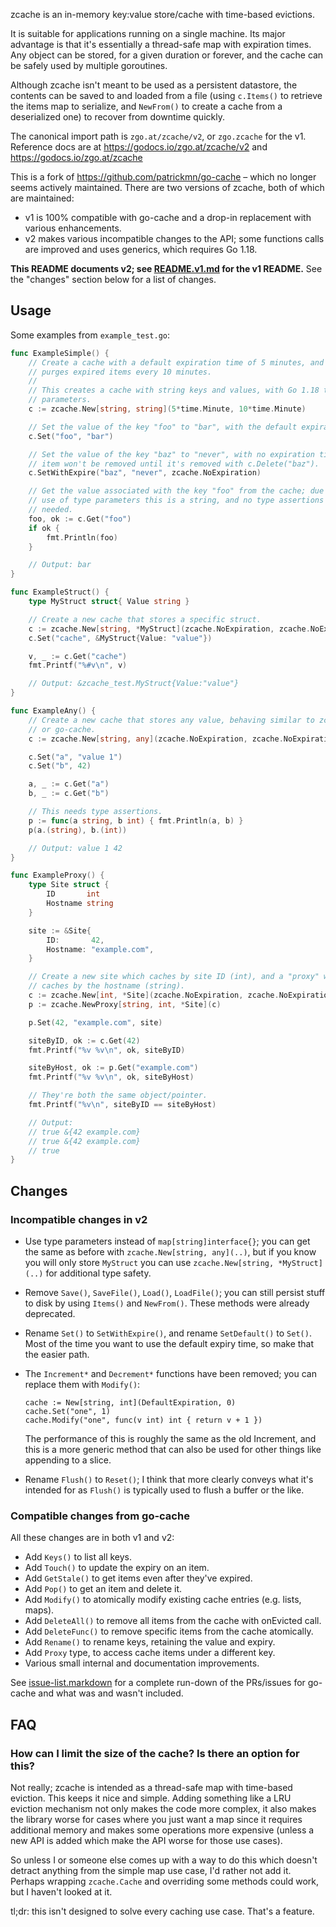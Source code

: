zcache is an in-memory key:value store/cache with time-based evictions.

It is suitable for applications running on a single machine. Its major advantage
is that it's essentially a thread-safe map with expiration times. Any object can
be stored, for a given duration or forever, and the cache can be safely used by
multiple goroutines.

Although zcache isn't meant to be used as a persistent datastore, the contents
can be saved to and loaded from a file (using `c.Items()` to retrieve the items
map to serialize, and `NewFrom()` to create a cache from a deserialized one) to
recover from downtime quickly.

The canonical import path is `zgo.at/zcache/v2`, or `zgo.zcache` for the v1.
Reference docs are at https://godocs.io/zgo.at/zcache/v2 and
https://godocs.io/zgo.at/zcache

This is a fork of https://github.com/patrickmn/go-cache – which no longer seems
actively maintained. There are two versions of zcache, both of which are
maintained:

- v1 is 100% compatible with go-cache and a drop-in replacement with various
  enhancements.
- v2 makes various incompatible changes to the API; some functions calls are
  improved and uses generics, which requires Go 1.18.

**This README documents v2; see [README.v1.md](/README.v1.md) for the v1
README.** See the "changes" section below for a list of changes.

Usage
-----
Some examples from `example_test.go`:

```go
func ExampleSimple() {
	// Create a cache with a default expiration time of 5 minutes, and which
	// purges expired items every 10 minutes.
	//
	// This creates a cache with string keys and values, with Go 1.18 type
	// parameters.
	c := zcache.New[string, string](5*time.Minute, 10*time.Minute)

	// Set the value of the key "foo" to "bar", with the default expiration.
	c.Set("foo", "bar")

	// Set the value of the key "baz" to "never", with no expiration time. The
	// item won't be removed until it's removed with c.Delete("baz").
	c.SetWithExpire("baz", "never", zcache.NoExpiration)

	// Get the value associated with the key "foo" from the cache; due to the
	// use of type parameters this is a string, and no type assertions are
	// needed.
	foo, ok := c.Get("foo")
	if ok {
		fmt.Println(foo)
	}

	// Output: bar
}

func ExampleStruct() {
	type MyStruct struct{ Value string }

	// Create a new cache that stores a specific struct.
	c := zcache.New[string, *MyStruct](zcache.NoExpiration, zcache.NoExpiration)
	c.Set("cache", &MyStruct{Value: "value"})

	v, _ := c.Get("cache")
	fmt.Printf("%#v\n", v)

	// Output: &zcache_test.MyStruct{Value:"value"}
}

func ExampleAny() {
	// Create a new cache that stores any value, behaving similar to zcache v1
	// or go-cache.
	c := zcache.New[string, any](zcache.NoExpiration, zcache.NoExpiration)

	c.Set("a", "value 1")
	c.Set("b", 42)

	a, _ := c.Get("a")
	b, _ := c.Get("b")

	// This needs type assertions.
	p := func(a string, b int) { fmt.Println(a, b) }
	p(a.(string), b.(int))

	// Output: value 1 42
}

func ExampleProxy() {
	type Site struct {
		ID       int
		Hostname string
	}

	site := &Site{
		ID:       42,
		Hostname: "example.com",
	}

	// Create a new site which caches by site ID (int), and a "proxy" which
	// caches by the hostname (string).
	c := zcache.New[int, *Site](zcache.NoExpiration, zcache.NoExpiration)
	p := zcache.NewProxy[string, int, *Site](c)

	p.Set(42, "example.com", site)

	siteByID, ok := c.Get(42)
	fmt.Printf("%v %v\n", ok, siteByID)

	siteByHost, ok := p.Get("example.com")
	fmt.Printf("%v %v\n", ok, siteByHost)

	// They're both the same object/pointer.
	fmt.Printf("%v\n", siteByID == siteByHost)

	// Output:
	// true &{42 example.com}
	// true &{42 example.com}
	// true
}
```

Changes
-------
### Incompatible changes in v2
- Use type parameters instead of `map[string]interface{}`; you can get the same
  as before with `zcache.New[string, any](..)`, but if you know you will only
  store `MyStruct` you can use `zcache.New[string, *MyStruct](..)` for
  additional type safety.

- Remove `Save()`, `SaveFile()`, `Load()`, `LoadFile()`; you can still persist
  stuff to disk by using `Items()` and `NewFrom()`. These methods were already
  deprecated.

- Rename `Set()` to `SetWithExpire()`, and rename `SetDefault()` to `Set()`.
  Most of the time you want to use the default expiry time, so make that the
  easier path.

- The `Increment*` and `Decrement*` functions have been removed; you can replace
  them with `Modify()`:

      cache := New[string, int](DefaultExpiration, 0)
      cache.Set("one", 1)
      cache.Modify("one", func(v int) int { return v + 1 })

  The performance of this is roughly the same as the old Increment, and this is
  a more generic method that can also be used for other things like appending to
  a slice.

- Rename `Flush()` to `Reset()`; I think that more clearly conveys what it's
  intended for as `Flush()` is typically used to flush a buffer or the like.

### Compatible changes from go-cache
All these changes are in both v1 and v2:

- Add `Keys()` to list all keys.
- Add `Touch()` to update the expiry on an item.
- Add `GetStale()` to get items even after they've expired.
- Add `Pop()` to get an item and delete it.
- Add `Modify()` to atomically modify existing cache entries (e.g. lists, maps).
- Add `DeleteAll()` to remove all items from the cache with onEvicted call.
- Add `DeleteFunc()` to remove specific items from the cache atomically.
- Add `Rename()` to rename keys, retaining the value and expiry.
- Add `Proxy` type, to access cache items under a different key.
- Various small internal and documentation improvements.

See [issue-list.markdown](/issue-list.markdown) for a complete run-down of the
PRs/issues for go-cache and what was and wasn't included.

FAQ
---

### How can I limit the size of the cache? Is there an option for this?
Not really; zcache is intended as a thread-safe map with time-based eviction.
This keeps it nice and simple. Adding something like a LRU eviction mechanism
not only makes the code more complex, it also makes the library worse for cases
where you just want a map since it requires additional memory and makes some
operations more expensive (unless a new API is added which make the API worse
for those use cases).

So unless I or someone else comes up with a way to do this which doesn't detract
anything from the simple map use case, I'd rather not add it. Perhaps wrapping
`zcache.Cache` and overriding some methods could work, but I haven't looked at
it.

tl;dr: this isn't designed to solve every caching use case. That's a feature.
